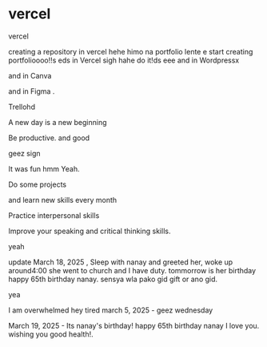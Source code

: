 # vercel
vercel

creating a repository in vercel hehe
himo na portfolio lente
e
start creating portfolioooo!!s
eds
in Vercel sigh
hahe
do it!ds
eee
and in Wordpressx

and in Canva

and in Figma .

Trellohd

A new day is a new beginning

Be productive. and good 

geez sign 

It was fun
hmm
Yeah.

Do some projects

and learn new skills every month

Practice interpersonal skills

Improve your speaking and critical thinking skills.

yeah

update
March 18, 2025 , Sleep with nanay and greeted her, woke up around4:00 she went to church and I have duty. tommorrow is her birthday happy 65th birthday nanay. sensya wla pako gid gift or ano gid.

yea

I am overwhelmed 
hey
tired march 5, 2025 - geez wednesday 

March 19, 2025 - Its nanay's birthday! happy 65th birthday nanay I love you. wishing you good health!.

